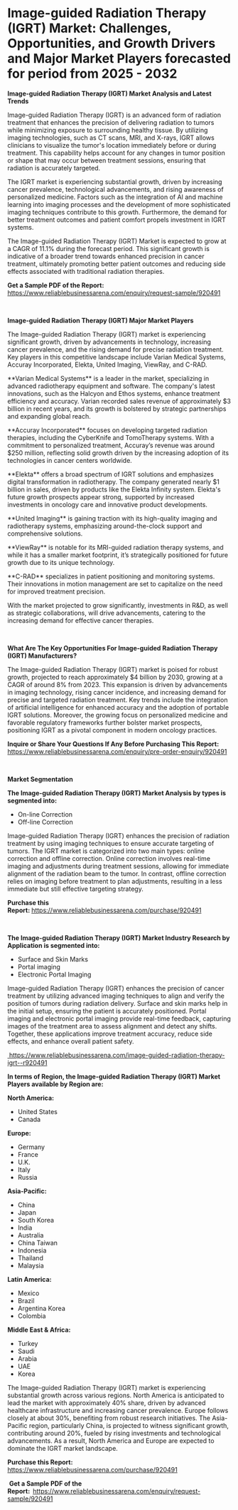 <p><h1>Image-guided Radiation Therapy (IGRT) Market: Challenges, Opportunities, and Growth Drivers and Major Market Players forecasted for period from 2025 - 2032</h1></p><p><strong>Image-guided Radiation Therapy (IGRT) Market Analysis and Latest Trends</strong></p>
<p><p>Image-guided Radiation Therapy (IGRT) is an advanced form of radiation treatment that enhances the precision of delivering radiation to tumors while minimizing exposure to surrounding healthy tissue. By utilizing imaging technologies, such as CT scans, MRI, and X-rays, IGRT allows clinicians to visualize the tumor's location immediately before or during treatment. This capability helps account for any changes in tumor position or shape that may occur between treatment sessions, ensuring that radiation is accurately targeted.</p><p>The IGRT market is experiencing substantial growth, driven by increasing cancer prevalence, technological advancements, and rising awareness of personalized medicine. Factors such as the integration of AI and machine learning into imaging processes and the development of more sophisticated imaging techniques contribute to this growth. Furthermore, the demand for better treatment outcomes and patient comfort propels investment in IGRT systems.</p><p>The Image-guided Radiation Therapy (IGRT) Market is expected to grow at a CAGR of 11.1% during the forecast period. This significant growth is indicative of a broader trend towards enhanced precision in cancer treatment, ultimately promoting better patient outcomes and reducing side effects associated with traditional radiation therapies.</p></p>
<p><strong>Get a Sample PDF of the Report:&nbsp;</strong> <a href="https://www.reliablebusinessarena.com/enquiry/request-sample/920491?utm_campaign=3047&utm_medium=2&utm_source=Github&utm_content=ia&utm_term=16042025&utm_id=image-guided-radiation-therapy-igrt">https://www.reliablebusinessarena.com/enquiry/request-sample/920491</a></p>
<p>&nbsp;</p>
<p><strong>Image-guided Radiation Therapy (IGRT) Major Market Players</strong></p>
<p><p>The Image-guided Radiation Therapy (IGRT) market is experiencing significant growth, driven by advancements in technology, increasing cancer prevalence, and the rising demand for precise radiation treatment. Key players in this competitive landscape include Varian Medical Systems, Accuray Incorporated, Elekta, United Imaging, ViewRay, and C-RAD.</p><p>**Varian Medical Systems** is a leader in the market, specializing in advanced radiotherapy equipment and software. The company's latest innovations, such as the Halcyon and Ethos systems, enhance treatment efficiency and accuracy. Varian recorded sales revenue of approximately $3 billion in recent years, and its growth is bolstered by strategic partnerships and expanding global reach.</p><p>**Accuray Incorporated** focuses on developing targeted radiation therapies, including the CyberKnife and TomoTherapy systems. With a commitment to personalized treatment, Accuray’s revenue was around $250 million, reflecting solid growth driven by the increasing adoption of its technologies in cancer centers worldwide.</p><p>**Elekta** offers a broad spectrum of IGRT solutions and emphasizes digital transformation in radiotherapy. The company generated nearly $1 billion in sales, driven by products like the Elekta Infinity system. Elekta's future growth prospects appear strong, supported by increased investments in oncology care and innovative product developments.</p><p>**United Imaging** is gaining traction with its high-quality imaging and radiotherapy systems, emphasizing around-the-clock support and comprehensive solutions. </p><p>**ViewRay** is notable for its MRI-guided radiation therapy systems, and while it has a smaller market footprint, it’s strategically positioned for future growth due to its unique technology.</p><p>**C-RAD** specializes in patient positioning and monitoring systems. Their innovations in motion management are set to capitalize on the need for improved treatment precision.</p><p>With the market projected to grow significantly, investments in R&D, as well as strategic collaborations, will drive advancements, catering to the increasing demand for effective cancer therapies.</p></p>
<p>&nbsp;</p>
<p><strong>What Are The Key Opportunities For Image-guided Radiation Therapy (IGRT) Manufacturers?</strong></p>
<p><p>The Image-guided Radiation Therapy (IGRT) market is poised for robust growth, projected to reach approximately $4 billion by 2030, growing at a CAGR of around 8% from 2023. This expansion is driven by advancements in imaging technology, rising cancer incidence, and increasing demand for precise and targeted radiation treatment. Key trends include the integration of artificial intelligence for enhanced accuracy and the adoption of portable IGRT solutions. Moreover, the growing focus on personalized medicine and favorable regulatory frameworks further bolster market prospects, positioning IGRT as a pivotal component in modern oncology practices.</p></p>
<p><strong>Inquire or Share Your Questions If Any Before Purchasing This Report:</strong> <a href="https://www.reliablebusinessarena.com/enquiry/pre-order-enquiry/920491?utm_campaign=3047&utm_medium=2&utm_source=Github&utm_content=ia&utm_term=16042025&utm_id=image-guided-radiation-therapy-igrt">https://www.reliablebusinessarena.com/enquiry/pre-order-enquiry/920491</a></p>
<p>&nbsp;</p>
<p><strong>Market Segmentation</strong></p>
<p><strong>The Image-guided Radiation Therapy (IGRT) Market Analysis by types is segmented into:</strong></p>
<p><ul><li>On-line Correction</li><li>Off-line Correction</li></ul></p>
<p><p>Image-guided Radiation Therapy (IGRT) enhances the precision of radiation treatment by using imaging techniques to ensure accurate targeting of tumors. The IGRT market is categorized into two main types: online correction and offline correction. Online correction involves real-time imaging and adjustments during treatment sessions, allowing for immediate alignment of the radiation beam to the tumor. In contrast, offline correction relies on imaging before treatment to plan adjustments, resulting in a less immediate but still effective targeting strategy.</p></p>
<p><strong>Purchase this Report:&nbsp;</strong><a href="https://www.reliablebusinessarena.com/purchase/920491?utm_campaign=3047&utm_medium=2&utm_source=Github&utm_content=ia&utm_term=16042025&utm_id=image-guided-radiation-therapy-igrt">https://www.reliablebusinessarena.com/purchase/920491</a></p>
<p>&nbsp;</p>
<p><strong>The Image-guided Radiation Therapy (IGRT) Market Industry Research by Application is segmented into:</strong></p>
<p><ul><li>Surface and Skin Marks</li><li>Portal imaging</li><li>Electronic Portal Imaging</li></ul></p>
<p><p>Image-guided Radiation Therapy (IGRT) enhances the precision of cancer treatment by utilizing advanced imaging techniques to align and verify the position of tumors during radiation delivery. Surface and skin marks help in the initial setup, ensuring the patient is accurately positioned. Portal imaging and electronic portal imaging provide real-time feedback, capturing images of the treatment area to assess alignment and detect any shifts. Together, these applications improve treatment accuracy, reduce side effects, and enhance overall patient safety.</p></p>
<p><a href="https://www.reliablebusinessarena.com/image-guided-radiation-therapy-igrt--r920491?utm_campaign=3047&utm_medium=2&utm_source=Github&utm_content=ia&utm_term=16042025&utm_id=image-guided-radiation-therapy-igrt">&nbsp;https://www.reliablebusinessarena.com/image-guided-radiation-therapy-igrt--r920491</a></p>
<p><strong>In terms of Region, the Image-guided Radiation Therapy (IGRT) Market Players available by Region are:</strong></p>
<p>
    <p> <strong> North America: </strong>
        <ul>
            <li>United States</li>
            <li>Canada</li>
        </ul>
        </p> 
    <p> <strong> Europe: </strong>
        <ul>
            <li>Germany</li>
            <li>France</li>
            <li>U.K.</li>
            <li>Italy</li>
            <li>Russia</li>
        </ul>
        </p> 
    <p> <strong> Asia-Pacific: </strong>
        <ul>
            <li>China</li>
            <li>Japan</li>
            <li>South Korea</li>
            <li>India</li>
            <li>Australia</li>
            <li>China Taiwan</li>
            <li>Indonesia</li>
            <li>Thailand</li>
            <li>Malaysia</li>
        </ul>
        </p> 
    <p> <strong> Latin America: </strong>
        <ul>
            <li>Mexico</li>
            <li>Brazil</li>
            <li>Argentina Korea</li>
            <li>Colombia</li>
        </ul>
        </p> 
    <p> <strong> Middle East & Africa: </strong>
        <ul>
            <li>Turkey</li>
            <li>Saudi</li>
            <li>Arabia</li>
            <li>UAE</li>
            <li>Korea</li>
        </ul>
    </p>
    </p>
<p><p>The Image-guided Radiation Therapy (IGRT) market is experiencing substantial growth across various regions. North America is anticipated to lead the market with approximately 40% share, driven by advanced healthcare infrastructure and increasing cancer prevalence. Europe follows closely at about 30%, benefiting from robust research initiatives. The Asia-Pacific region, particularly China, is projected to witness significant growth, contributing around 20%, fueled by rising investments and technological advancements. As a result, North America and Europe are expected to dominate the IGRT market landscape.</p></p>
<p><strong>Purchase this Report: </strong><a href="https://www.reliablebusinessarena.com/purchase/920491?utm_campaign=3047&utm_medium=2&utm_source=Github&utm_content=ia&utm_term=16042025&utm_id=image-guided-radiation-therapy-igrt">https://www.reliablebusinessarena.com/purchase/920491</a></p>
<p>&nbsp;<strong>Get a Sample PDF of the Report:&nbsp;&nbsp;</strong><a href="https://www.reliablebusinessarena.com/enquiry/request-sample/920491?utm_campaign=3047&utm_medium=2&utm_source=Github&utm_content=ia&utm_term=16042025&utm_id=image-guided-radiation-therapy-igrt">https://www.reliablebusinessarena.com/enquiry/request-sample/920491</a></p>
<p><strong></strong></p>
<p><p></p><p></p><p></p></p>